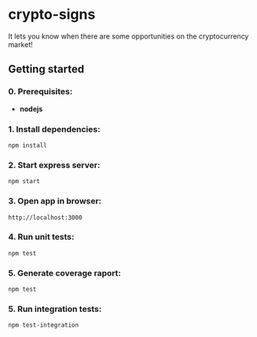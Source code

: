 # crypto-signs
It lets you know when there are some opportunities on the cryptocurrency market!

## Getting started
### 0. Prerequisites:
* **nodejs**
### 1. Install dependencies:
```
npm install
```
### 2. Start express server:
```
npm start
```
### 3. Open app in browser:
```
http://localhost:3000
```
### 4. Run unit tests:
```
npm test
```
### 5. Generate coverage raport:
```
npm test
```
### 5. Run integration tests:
```
npm test-integration
```